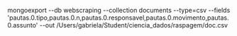 mongoexport --db webscraping --collection documents --type=csv --fields 'pautas.0.tipo,pautas.0.n,pautas.0.responsavel,pautas.0.movimento,pautas.0.assunto' --out /Users/gabriela/Student/ciencia_dados/raspagem/doc.csv